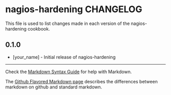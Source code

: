 nagios-hardening CHANGELOG
==========================

This file is used to list changes made in each version of the nagios-hardening cookbook.

0.1.0
-----
- [your_name] - Initial release of nagios-hardening

- - -
Check the [Markdown Syntax Guide](http://daringfireball.net/projects/markdown/syntax) for help with Markdown.

The [Github Flavored Markdown page](http://github.github.com/github-flavored-markdown/) describes the differences between markdown on github and standard markdown.
